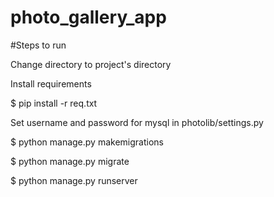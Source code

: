 # photo_gallery_app

#Steps to run

Change directory to project's directory

Install requirements

$ pip install -r req.txt

Set username and password for mysql in photolib/settings.py

$ python manage.py makemigrations

$ python manage.py migrate

$ python manage.py runserver

